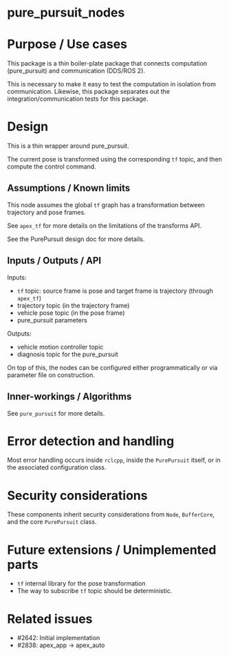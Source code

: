 pure_pursuit_nodes
=======================


# Purpose / Use cases

This package is a thin boiler-plate package that connects computation (pure_pursuit) and
communication (DDS/ROS 2).

This is necessary to make it easy to test the computation in isolation from communication.
Likewise, this package separates out the integration/communication tests for this package.


# Design

This is a thin wrapper around pure_pursuit.

The current pose is transformed using the corresponding `tf` topic, and then compute the control command.


## Assumptions / Known limits

This node assumes the global `tf` graph has a transformation between trajectory and pose frames.

See `apex_tf` for more details on the limitations of the transforms API.

See the
PurePursuit
design doc for more details.


## Inputs / Outputs / API

Inputs:
- `tf` topic: source frame is pose and target frame is trajectory (through `apex_tf`)
- trajectory topic (in the trajectory frame)
- vehicle pose topic (in the pose frame)
- pure_pursuit parameters

Outputs:
- vehicle motion controller topic
- diagnosis topic for the pure_pursuit

On top of this, the nodes can be configured either programmatically or via parameter file
on construction.

## Inner-workings / Algorithms

See `pure_pursuit` for more details.

# Error detection and handling

Most error handling occurs inside `rclcpp`, inside the `PurePursuit`
itself, or in the associated configuration class.

# Security considerations

These components inherit security considerations from `Node`, `BufferCore`, and
the core `PurePursuit` class.


# Future extensions / Unimplemented parts

- `tf` internal library for the pose transformation
- The way to subscribe `tf` topic should be deterministic.

# Related issues

- #2642: Initial implementation
- #2838: apex_app -> apex_auto
